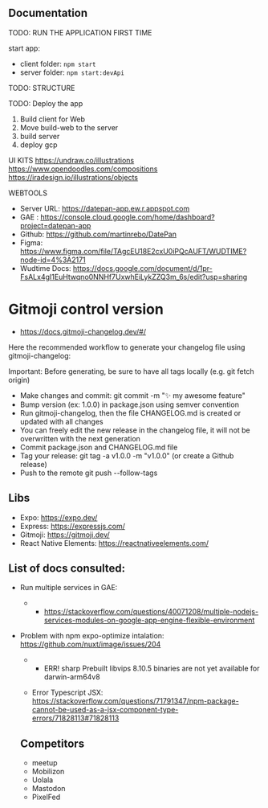 ## Documentation

TODO: RUN THE APPLICATION FIRST TIME

start app: 
- client folder: `npm start`
- server folder: `npm start:devApi`

TODO: STRUCTURE

TODO: Deploy the app
1) Build client for Web
2) Move build-web to the server
3) build server
4) deploy gcp




UI KITS
https://undraw.co/illustrations
https://www.opendoodles.com/compositions
https://iradesign.io/illustrations/objects

WEBTOOLS

- Server URL: https://datepan-app.ew.r.appspot.com
- GAE : https://console.cloud.google.com/home/dashboard?project=datepan-app
- Github: https://github.com/martinrebo/DatePan
- Figma: https://www.figma.com/file/TAgcEU18E2cxU0iPQcAUFT/WUDTIME?node-id=4%3A2171
- Wudtime Docs: https://docs.google.com/document/d/1pr-FsALx4gI1EuHtwqno0NNHf7UxwhEiLykZZQ3m_6s/edit?usp=sharing

# Gitmoji control version

- https://docs.gitmoji-changelog.dev/#/

Here the recommended workflow to generate your changelog file using gitmoji-changelog:

Important: Before generating, be sure to have all tags locally (e.g. git fetch origin)

- Make changes and commit: git commit -m ":sparkles: my awesome feature"
- Bump version (ex: 1.0.0) in package.json using semver convention
- Run gitmoji-changelog, then the file CHANGELOG.md is created or updated with all changes
- You can freely edit the new release in the changelog file, it will not be overwritten with the next generation
- Commit package.json and CHANGELOG.md file
- Tag your release: git tag -a v1.0.0 -m "v1.0.0" (or create a Github release)
- Push to the remote git push --follow-tags

## Libs

- Expo: https://expo.dev/
- Express: https://expressjs.com/
- Gitmoji: https://gitmoji.dev/
- React Native Elements: https://reactnativeelements.com/

## List of docs consulted:

- Run multiple services in GAE:
  - - https://stackoverflow.com/questions/40071208/multiple-nodejs-services-modules-on-google-app-engine-flexible-environment
- Problem with npm expo-optimize intalation: https://github.com/nuxt/image/issues/204

  - - ERR! sharp Prebuilt libvips 8.10.5 binaries are not yet available for darwin-arm64v8

  - Error Typescript JSX: https://stackoverflow.com/questions/71791347/npm-package-cannot-be-used-as-a-jsx-component-type-errors/71828113#71828113

  ## Competitors

  - meetup
  - Mobilizon
  - Uolala
  - Mastodon
  - PixelFed
